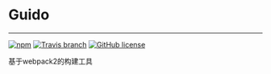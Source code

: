 # Guido

---

[![npm](https://img.shields.io/npm/v/guido.svg)](https://www.npmjs.com/package/guido)
[![Travis branch](https://img.shields.io/travis/kidney/guido/master.svg)](https://travis-ci.org/kidney/guido)
[![GitHub license](https://img.shields.io/badge/license-MIT-blue.svg)](https://raw.githubusercontent.com/kidney/guido/master/LICENSE)

基于webpack2的构建工具